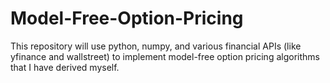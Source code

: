 # Model-Free-Option-Pricing
This repository will use python, numpy, and various financial APIs (like yfinance and wallstreet) to implement model-free option pricing algorithms that I have derived myself.
